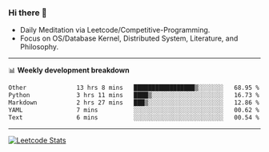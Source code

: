 ### Hi there 👋
* Daily Meditation via Leetcode/Competitive-Programming.
* Focus on OS/Database Kernel, Distributed System, Literature, and Philosophy.

-------

📊 **Weekly development breakdown**
<!--START_SECTION:waka-->

```txt
Other              13 hrs 8 mins   █████████████████▒░░░░░░░   68.95 %
Python             3 hrs 11 mins   ████▒░░░░░░░░░░░░░░░░░░░░   16.73 %
Markdown           2 hrs 27 mins   ███▒░░░░░░░░░░░░░░░░░░░░░   12.86 %
YAML               7 mins          ░░░░░░░░░░░░░░░░░░░░░░░░░   00.62 %
Text               6 mins          ░░░░░░░░░░░░░░░░░░░░░░░░░   00.54 %
```

<!--END_SECTION:waka-->

-------

[![Leetcode Stats](https://leetcard.jacoblin.cool/hzhang413?font=Fira+Mono)](https://leetcode.com/fxrc)
<!-- ![image](./cyberpunk-ghost-in-the-shell.gif)
![image](./gis-archive.png) -->
